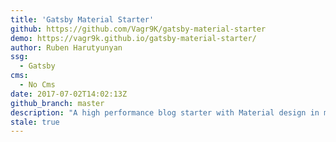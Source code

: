 ```yaml
---
title: 'Gatsby Material Starter'
github: https://github.com/Vagr9K/gatsby-material-starter
demo: https://vagr9k.github.io/gatsby-material-starter/
author: Ruben Harutyunyan
ssg:
  - Gatsby
cms:
  - No Cms
date: 2017-07-02T14:02:13Z
github_branch: master
description: "A high performance blog starter with Material design in mind for GatsbyJS."
stale: true
---
```

